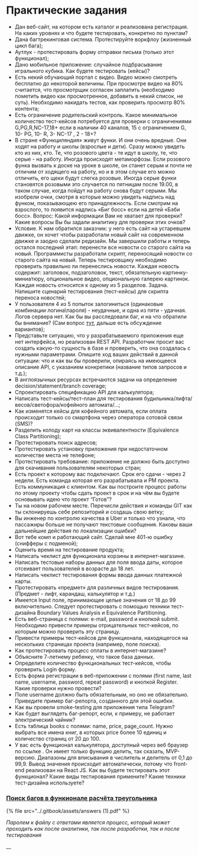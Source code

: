 # Практические задания



* Дан веб-сайт, на котором есть каталог и реализована регистрация. На каких уровнях и что будете тестировать, конкретно по пунктам?
* Дана багтрекинговая система. Протестируйте воркфлоу (жизненный цикл бага);
* Аутлук - протестировать форму отправки письма (только этот функционал);
* Дано мобильное приложение: случайное подбрасывание игрального кубика. Как будете тестировать (кейсы)?
* Есть некий обучающий портал с видео. Видео можно смотреть бесплатно до некоторой величины. При просмотре видео на 80% считается, что просмотрщик согласен заплатить (необходимо пометить видео как просмотренное, добавить в некий список, не суть). Необходимо накидать тестов, как проверить просмотр 80% контента;
* Есть ограничение родительский контроль. Какое минимальное количество тест-кейсов потребуется для проверки с ограничениями G,PG,R,NC-17,18+ если в наличии 40 каналов, 15 с ограничением G, 10- PG, 10- R, 3- NC-17 , 2 - 18+?
* В стране «Функциляндия» живут функи. И они очень вредные. Они ходят на работу и школы (взрослые и дети). Сразу можно увидеть кто из них, кто. Те, что розового цвета - те идут в школу, те, что серые - на работу. Иногда происходят метаморфозы. Если розового функа вызвать к доске на уроке в школе, он станет серым и почти не отличим от ходящего на работу, но и в этом случае его можно отличить, его щеки будут слегка розовые. Иногда серые функи становятся розовыми это случается по пятницам после 19.00, в таком случае, когда пойдут на работу снова будут серыми. Мы изобрели очки, смотря в которые можно увидеть надпись над функом, показывающею его принадлежность. Если смотрим на взрослого, то появится надпись «Биг босс» если на детей «Бэби босс». Вопрос: Какой информации Вам не хватает для проверки? Какие вопросы Вы бы задали аналитику для проверки этих очков?
* Условие. К нам обратился заказчик: у него есть сайт на устаревшем движке, он хочет чтобы разработали новый сайт на современном движке и заодно сделали редизайн. Мы завершили работы и теперь остался последний этап: перенести все новости со старого сайта на новый. Программисты разработали скрипт, переносящий новости со старого сайта на новый. Теперь тестировщику необходимо проверить правильно ли перенеслись новости. Каждая новость содержит: заголовок, подзаголовок, текст, обязательную картинку-миниатюру, опциональное видео, опциональную галерею картинок. Каждая новость относится к одному из 5 разделов. Задача. Напишите сценарий тестирования (тест-кейсы) для скрипта переноса новостей;
* У пользователя 4 из 5 попыток залогиниться (одинаковые комбинации логина\пароля) - неудачные, и одна из пяти - удачная. Логов сервера нет. Как бы вы расследовали баг, и на что обратили бы внимание? (Сам вопрос [тут](https://t.me/qa\_ru/177013), дальше есть обсуждение вариантов);
* Представьте ситуацию, что у разрабатываемого приложения еще нет интерфейса, но реализован REST API. Разработчик просит вас создать какую-то сущность в базе и проверить, что она создалась с нужными параметрами. Опишите ход ваших действий в данной ситуации: что и как вы бы проверили, опираясь на имеющееся описание API, с указанием конкретики (название типов запросов и т.д.);
* В англоязычных ресурсах встречаются задачи на определение decision/statement/branch coverage;
* Спроектировать спецификацию API для калькулятора;
* Написать тест-кейсы/тест-план для тестирования будильника/лифта/весов/светофора/кофейного автомата/…;
* Как изменятся кейсы для кофейного автомата, если оплата происходит только со смартфона через оператора сотовой связи (SMS)?
* Разделить колоду карт на классы эквивалентности (Equivalence Class Partitioning);
* Протестировать поиск адресов;
* Протестировать установку приложения при недостаточном количестве места не телефоне;
* Протестировать требование: приложение не должно быть доступно для скачивания пользователям некоторых стран;
* Есть проект к которому вас подключают. Срок его сдачи - через 2 недели. Есть команда которая его разрабатывала и РМ проекта. Есть коммуникация с клиентом. Как вы построите процесс работы по этому проекту чтобы сдать проект в срок и на чём вы будете основывать идею что проект “Готов”?
* Ты на новом рабочем месте. Перечисли действия и команды GIT как ты склонируешь себе репозиторий и создашь свою ветку;
* Вы инженер по контролю качества в Uber и только что узнали, что пассажиры больше не получают текстовые сообщения. Каковы ваши дальнейшие действия по локализации ошибки?
* Вот тебе комп и работающий сайт. Сделай мне 401-ю ошибку (снифферы с подменой);
* Оценить время на тестирование продукта;
* Написать чеклист для функционала корзины в интернет-магазине.
* Написать тестовые наборы данных для поля ввода даты, которое отсеивает пользователей в возрасте до 18 лет.
* Написать чеклист тестирования формы ввода данных платежной карты.
* Протестировать «предмет» для различных видов тестирования. (Предмет - лифт, карандаш, калькулятор и т.д.)
* Имеется Input поле, принимающее целые значения от 18 до 99 включительно. Следует протестировать с помощью техники тест-дизайна Boundary Values ​​Analysis и Equivalence Partitioning.
* Есть веб-страница с полями: e-mail, password и кнопкой submit. Необходимо привести примеры отрицательных тест-кейсов, по которым можно проверить эту страницу.
* Привести примеры тест-кейсов для функционала, находящегося на нескольких страницах проекта (например, поле поиска).
* Как протестировать процесс оплаты в интернет-магазине?
* Объясните 7-летнему ребенку, что такое база данных.
* Определите количество функциональных тест-кейсов, чтобы проверить Login форму.
* Есть форма регистрации в веб-приложении с полями (first name, last name, username, password, repeat password) и кнопкой Register. Какие проверки нужно провести?
* Поле username должно быть обязательным, но оно не обязательно. Приведите пример баг-репорта, созданного для этой ошибки.
* Как вы провели smoke-testing для приложения типа Telegram?
* Как будет выглядеть баг-репорт, если, к примеру, не работает электрический чайник?
* Есть таблица books с полями: name, price, page\_count. Нужно выбрать все имена книг, в которых price более 10 единиц и количество страниц от 20 до 100.
* У вас есть функционал калькулятора, доступный через веб браузер по ссылке . Он имеет только функцию делить, так сказать, MVP-версию. Диапазоны для вписывания в числитель и делитель от 0,1 до 99,9. Вывод значения происходит автоматически, потому что front-end реализован на React JS. Как вы будете тестировать этот функционал? Какие виды тестирования примените? Какие техники тест-дизайна используете?







### [Поиск багов в функионале расчёта треугольника](https://playground.learnqa.ru/puzzle/triangle)

{% file src="../.gitbook/assets/answers (1).pdf" %}

_Паролем к файлу с ответами является процесс, который может проходить как после аналитики, так после разработки, так и после тестирования_

__

